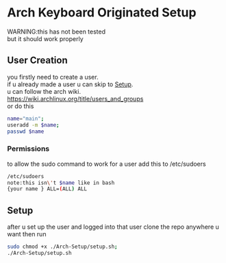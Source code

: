 # Arch Keyboard Originated Setup 
WARNING:this has not been tested  
but it should work properly
## User Creation
you firstly need to create a user.  
if u already made a user u can skip to [Setup](#setup).  
u can follow the arch wiki.  
https://wiki.archlinux.org/title/users_and_groups  
or do this
```bash
name="main";
useradd -m $name;
passwd $name
```
### Permissions
to allow the sudo command to work for a user add this to /etc/sudoers
```bash
/etc/sudoers
note:this isn\'t $name like in bash
{your name } ALL=(ALL) ALL
``` 
## Setup
after u set up the user and logged into that user 
clone the repo anywhere u want then run 
```bash
sudo chmod +x ./Arch-Setup/setup.sh;
./Arch-Setup/setup.sh
```


